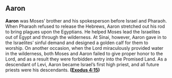 
## Aaron

**Aaron** was Moses’ brother and his spokesperson before Israel and Pharaoh. When Pharaoh refused to release the Hebrews, Aaron stretched out his rod to bring plagues upon the Egyptians. He helped Moses lead the Israelites out of Egypt and through the wilderness. At Sinai, however, Aaron gave in to the Israelites’ sinful demand and designed a golden calf for them to worship. On another occasion, when the Lord miraculously provided water in the wilderness, both Moses and Aaron failed to give proper honor to the Lord, and as a result they were forbidden entry into the Promised Land. As a descendant of Levi, Aaron became Israel’s first high priest, and all future priests were his descendants. **([Exodus 4:15](https://www.esv.org/Exodus+4%3A15/))**

